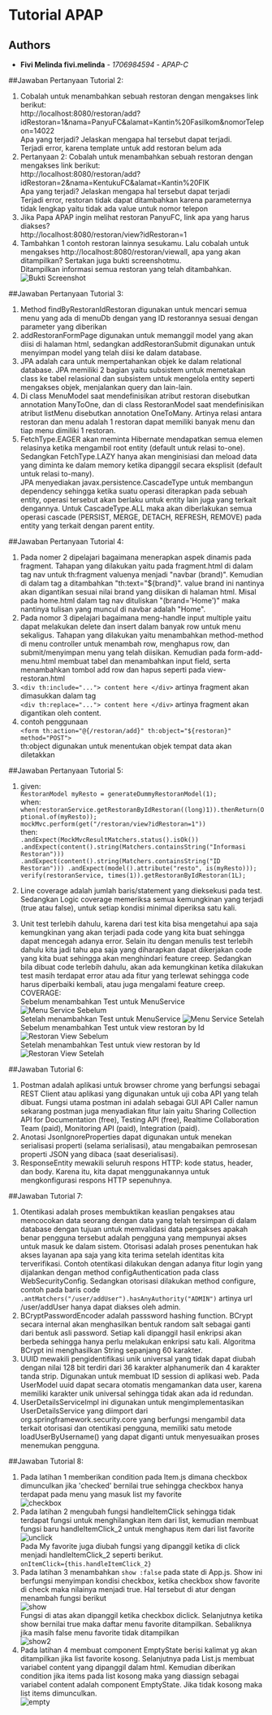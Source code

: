 # Tutorial APAP
## Authors
* **Fivi Melinda fivi.melinda** - *1706984594* - *APAP-C*

##Jawaban Pertanyaan Tutorial 2:
1. Cobalah untuk menambahkan sebuah restoran dengan mengakses link berikut:
<br>http://localhost:8080/restoran/add?idRestoran=1&nama=PanyuFC&alamat=Kantin%20Fasilkom&nomorTelepon=14022
<br>Apa yang terjadi? Jelaskan mengapa hal tersebut dapat terjadi.
<br>Terjadi error, karena template untuk add restoran belum ada
2. Pertanyaan 2: Cobalah untuk menambahkan sebuah restoran dengan mengakses link berikut:
<br>http://localhost:8080/restoran/add?idRestoran=2&nama=KentukuFC&alamat=Kantin%20FIK
<br>Apa yang terjadi? Jelaskan mengapa hal tersebut dapat terjadi
<br>Terjadi error, restoran tidak dapat ditambahkan karena parameternya tidak lengkap yaitu tidak ada value untuk nomor telepon
3. Jika Papa APAP ingin melihat restoran PanyuFC, link apa yang harus
diakses?
<br>http://localhost:8080/restoran/view?idRestoran=1
4. Tambahkan 1 contoh restoran lainnya sesukamu. Lalu cobalah untuk mengakses http://localhost:8080/restoran/viewall, apa yang akan ditampilkan? Sertakan juga bukti screenshotmu.
<br>Ditampilkan informasi semua restoran yang telah ditambahkan.
![Bukti Screenshot](BuktiScreenshot.PNG)


##Jawaban Pertanyaan Tutorial 3:
1. Method findByRestoranIdRestoran digunakan untuk mencari semua menu yang ada di menuDb dengan yang ID restorannya sesuai dengan parameter yang diberikan
2. addRestoranFormPage digunakan untuk memanggil model yang akan diisi di halaman html, sedangkan addRestoranSubmit digunakan untuk menyimpan model yang telah diisi ke dalam database.
3. JPA adalah cara untuk mempertahankan objek ke dalam relational database. JPA memiliki 2 bagian yaitu subsistem untuk memetakan class ke tabel relasional dan subsistem untuk mengelola entity seperti mengakses objek, menjalankan query dan lain-lain.
4. Di class MenuModel saat mendefinisikan atribut restoran disebutkan annotation ManyToOne, dan di class RestoranModel saat mendefinisikan atribut listMenu disebutkan annotation OneToMany. Artinya relasi antara restoran dan menu adalah 1 restoran dapat memiliki banyak menu dan tiap menu dimiliki 1 restoran.
5. FetchType.EAGER akan meminta Hibernate mendapatkan semua elemen relasinya ketika mengambil root entity (default untuk relasi to-one). Sedangkan FetchType.LAZY hanya akan menginisiasi dan meload data yang diminta ke dalam memory ketika dipanggil secara eksplisit (default untuk relasi to-many). <br> JPA menyediakan javax.persistence.CascadeType untuk membangun dependency sehingga ketika suatu operasi diterapkan pada sebuah entity, operasi tersebut akan berlaku untuk entity lain juga yang terkait dengannya. Untuk CascadeType.ALL maka akan diberlakukan semua operasi cascade (PERSIST, MERGE, DETACH, REFRESH, REMOVE) pada entity yang terkait dengan parent entity.

##Jawaban Pertanyaan Tutorial 4:
1. Pada nomer 2 dipelajari bagaimana menerapkan aspek dinamis pada fragment. Tahapan yang dilakukan yaitu pada fragment.html di dalam tag nav untuk th:fragment valuenya menjadi "navbar (brand)". Kemudian di dalam tag a ditambahkan "th:text="${brand}". value brand ini nantinya akan digantikan sesuai nilai brand yang diisikan di halaman html. Misal pada home.html dalam tag nav dituliskan "(brand='Home')" maka nantinya tulisan yang muncul di navbar adalah "Home".
2. Pada nomor 3 dipelajari bagaimana meng-handle input multiple yaitu dapat melakukan delete dan insert dalam banyak row untuk menu sekaligus. Tahapan yang dilakukan yaitu  menambahkan method-method di menu controller untuk menambah row, menghapus row, dan submit/menyimpan menu yang telah diisikan. Kemudian pada form-add-menu.html membuat tabel dan menambahkan input field, serta menambahkan tombol add row dan hapus seperti pada view-restoran.html
3. `<div th:include="..."> content here </div>` artinya fragment akan dimasukkan dalam tag <br>
`<div th:replace="..."> content here </div>` artinya fragment akan digantikan oleh content.
4. contoh penggunaan <br>
`<form th:action="@{/restoran/add}" th:object="${restoran}" method="POST">` <br>
th:object digunakan untuk menentukan objek tempat data akan diletakkan

##Jawaban Pertanyaan Tutorial 5:
1. given: <br> `RestoranModel myResto = generateDummyRestoranModel(1);`
<br>when: <br>`when(restoranService.getRestoranByIdRestoran((long)1)).thenReturn(Optional.of(myResto));`<br>
`mockMvc.perform(get("/restoran/view?idRestoran=1"))`
<br>then:
<br>`.andExpect(MockMvcResultMatchers.status().isOk())
		.andExpect(content().string(Matchers.containsString("Informasi Restoran")))
		.andExpect(content().string(Matchers.containsString("ID Restoran")))
		.andExpect(model().attribute("resto", is(myResto)));
		verify(restoranService, times(1)).getRestoranByIdRestoran(1L);`

2. Line coverage adalah jumlah baris/statement yang dieksekusi pada test.
<br> Sedangkan Logic coverage memeriksa semua kemungkinan yang terjadi (true atau false), untuk setiap kondisi minimal diperiksa satu kali.
3. Unit test terlebih dahulu, karena dari test kita bisa mengetahui apa saja kemungkinan yang akan terjadi pada code yang kita buat sehingga dapat mencegah adanya error. Selain itu dengan menulis test terlebih dahulu kita jadi tahu apa saja yang diharapkan dapat dikerjakan code yang kita buat sehingga akan menghindari feature creep. Sedangkan bila dibuat code terlebih dahulu, akan ada kemungkinan ketika dilakukan test masih terdapat error atau ada fitur yang terlewat sehingga code harus diperbaiki kembali, atau juga mengalami feature creep.
<br>COVERAGE:
<br>Sebelum menambahkan Test untuk MenuService
![Menu Service Sebelum](menu-service-before.PNG)
<br>Setelah menambahkan Test untuk MenuService
![Menu Service Setelah](menu-service-after.PNG)
<br>Sebelum menambahkan Test untuk view restoran by Id
![Restoran View Sebelum](restoran-view-before.PNG)
<br>Setelah menambahkan Test untuk view restoran by Id
![Restoran View Setelah](restoran-view-after.PNG)

##Jawaban Tutorial 6:
1. Postman adalah aplikasi untuk browser chrome yang berfungsi sebagai REST Client atau aplikasi yang digunakan untuk uji coba API yang telah dibuat. Fungsi utama postman ini adalah sebagai GUI API Caller namun sekarang postman juga menyadiakan fitur lain yaitu Sharing Collection API for Documentation (free), Testing API (free), Realtime Collaboration Team (paid), Monitoring API (paid), Integration (paid).
2. Anotasi JsonIgnoreProperties dapat digunakan untuk menekan serialisasi properti (selama serialisasi), atau mengabaikan pemrosesan properti JSON yang dibaca (saat deserialisasi).
3. ResponseEntity mewakili seluruh respons HTTP: kode status, header, dan body. Karena itu, kita dapat menggunakannya untuk mengkonfigurasi respons HTTP sepenuhnya.

##Jawaban Tutorial 7:
1. Otentikasi adalah proses membuktikan keaslian pengakses atau mencocokan data seorang dengan data yang telah tersimpan di dalam database dengan tujuan untuk memvalidasi data pengakses apakah benar pengguna tersebut adalah pengguna yang mempunyai akses untuk masuk ke dalam sistem. Otorisasi adalah proses penentukan hak akses layanan apa saja yang kita terima setelah identitas kita terverifikasi. Contoh otentikasi dilakukan dengan adanya fitur login yang dijalankan dengan method configAuthentication pada class WebSecurityConfig. Sedangkan otorisasi dilakukan method configure, contoh pada baris code `.antMatchers("/user/addUser").hasAnyAuthority("ADMIN")` artinya url /user/addUser hanya dapat diakses oleh admin.
2. BCryptPasswordEncoder adalah passsword hashing function. BCrypt secara internal akan menghasilkan bentuk random salt sebagai ganti dari bentuk asli password. Setiap kali dipanggil hasil enkripsi akan berbeda sehingga hanya perlu melakukan enkripsi satu kali. Algoritma BCrypt ini menghasilkan String sepanjang 60 karakter.
3. UUID mewakili pengidentifikasi unik universal yang tidak dapat diubah dengan nilai 128 bit terdiri dari 36 karakter alphanumerik dan 4 karakter tanda strip. Digunakan untuk membuat ID session di aplikasi web. Pada UserModel uuid dapat secara otomatis mengamankan data user, karena memiliki karakter unik universal sehingga tidak akan ada id redundan.
4. UserDetailsServiceImpl ini digunakan untuk mengimplementasikan UserDetailsService yang diimport dari org.springframework.security.core yang berfungsi mengambil data terkait otorisasi dan otentikasi pengguna, memiliki satu metode loadUserByUsername() yang dapat diganti untuk menyesuaikan proses menemukan pengguna.

##Jawaban Tutorial 8:
1. Pada latihan 1 memberikan condition pada Item.js dimana checkbox dimunculkan jika 'checked' bernilai true sehingga checkbox hanya terdapat pada menu yang masuk list my favorite <br>
![checkbox](1.PNG)
2. Pada latihan 2 mengubah fungsi handleItemClick sehingga tidak terdapat fungsi untuk menghilangkan item dari list, kemudian membuat fungsi baru handleItemClick_2 untuk menghapus item dari list favorite<br>
![unclick](2.PNG) <br>
Pada My favorite juga diubah fungsi yang dipanggil ketika di click menjadi handleItemClick_2 seperti berikut. <br>
`onItemClick={this.handleItemClick_2}`
3. Pada latihan 3 menambahkan `show :false` pada state di App.js. Show ini berfungsi menyimpan kondisi checkbox, ketika checkbox show favorite di check maka nilainya menjadi true. Hal tersebut di atur dengan menambah fungsi berikut <br>
![show](3.PNG) 
<br> Fungsi di atas akan dipanggil ketika checkbox diclick. Selanjutnya ketika show bernilai true maka daftar menu favorite ditampilkan. Sebaliknya jika masih false menu favorite tidak ditampilkan <br>
![show2](3.1.PNG)
4. Pada latihan 4 membuat component EmptyState berisi kalimat yg akan ditampilkan jika list favorite kosong. Selanjutnya pada List.js membuat variabel content yang dipanggil dalam html. Kemudian diberikan condition jika items pada list kosong maka yang diassign sebagai variabel content adalah component EmptyState. Jika tidak kosong maka list items dimunculkan.<br>
![empty](4.PNG)
